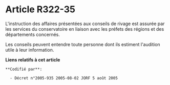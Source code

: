 # Article R322-35

L'instruction des affaires présentées aux conseils de rivage est assurée par les services du conservatoire en liaison avec
les préfets des régions et des départements concernés.

Les conseils peuvent entendre toute personne dont ils estiment l'audition utile à leur information.

**Liens relatifs à cet article**

	**Codifié par**:

	  - Décret n°2005-935 2005-08-02 JORF 5 août 2005
